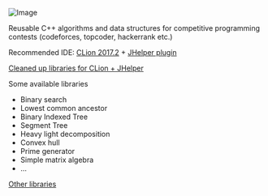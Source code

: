 ![Image](https://user-images.githubusercontent.com/10603132/41691739-0a1f8348-74b1-11e8-8a2c-d65d73a924c8.png)

Reusable C++ algorithms and data structures for competitive programming contests (codeforces, topcoder, hackerrank etc.) 

Recommended IDE: [CLion 2017.2](https://www.jetbrains.com/clion/download/previous.html) + [JHelper plugin](https://github.com/AlexeyDmitriev/JHelper)

[Cleaned up libraries for CLion + JHelper](library)

Some available libraries
+ Binary search 
+ Lowest common ancestor
+ Binary Indexed Tree
+ Segment Tree
+ Heavy light decomposition
+ Convex hull
+ Prime generator
+ Simple matrix algebra
+ ...


[Other libraries](CPPProjects)
